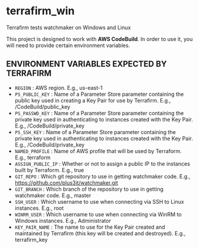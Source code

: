 # terrafirm_win
Terrafirm tests watchmaker on Windows and Linux

This project is designed to work with **AWS CodeBuild**. In order to use it, you will need to provide certain environment variables.

## ENVIRONMENT VARIABLES EXPECTED BY TERRAFIRM

- `REGION`            : AWS region. E.g., us-east-1
- `PS_PUBLIC_KEY`     : Name of a Parameter Store parameter containing the public key used in creating a Key Pair for use by Terrafirm. E.g., /CodeBuild/public_key
- `PS_PASSWD_KEY`     : Name of a Parameter Store parameter containing the private key used in authenticating to instances created with the Key Pair. E.g., /CodeBuild/private_key
- `PS_SSH_KEY`        : Name of a Parameter Store parameter containing the private key used in authenticating to instances created with the Key Pair. E.g., /CodeBuild/private_key
- `NAMED_PROFILE`    : Name of AWS profile that will be used by Terraform. E.g., terraform
- `ASSIGN_PUBLIC_IP`  : Whether or not to assign a public IP to the instances built by Terraform. E.g., true
- `GIT_REPO`          : Which git repository to use in getting watchmaker code. E.g., https://github.com/plus3it/watchmaker.git
- `GIT_BRANCH`        : Which branch of the repository to use in getting watchmaker code. E.g., master
- `SSH_USER`          : Which username to use when connecting via SSH to Linux instances. E.g., root
- `WINRM_USER`        : Which username to use when connecting via WinRM to Windows instances. E.g., Administrator
- `KEY_PAIR_NAME`     : The name to use for the Key Pair created and maintained by Terrafirm (this key will be created and destroyed). E.g., terrafirm_key
